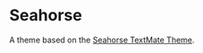 # Seahorse

A theme based on the [Seahorse TextMate Theme](http://colorsublime.com/theme/Seahorse).

